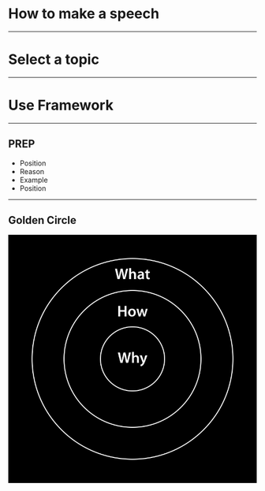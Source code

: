 # How to make a speech
  
---
  
# Select a topic
  
---
  
# Use Framework
  
---
  
## PREP
  
- Position
- Reason
- Example
- Position
  
---
  
## Golden Circle
  
![Golden Circle](golden-circle.png)